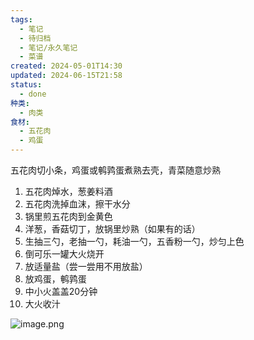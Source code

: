 ```yaml
---
tags:
  - 笔记
  - 待归档
  - 笔记/永久笔记
  - 菜谱
created: 2024-05-01T14:30
updated: 2024-06-15T21:58
status:
  - done
种类:
  - 肉类
食材:
  - 五花肉
  - 鸡蛋
---
```

五花肉切小条，鸡蛋或鹌鹑蛋煮熟去壳，青菜随意炒熟
1. 五花肉焯水，葱姜料酒
2. 五花肉洗掉血沫，擦干水分
3. 锅里煎五花肉到金黄色
4. 洋葱，香菇切丁，放锅里炒熟（如果有的话）
5. 生抽三勺，老抽一勺，耗油一勺，五香粉一勺，炒匀上色
6. 倒可乐一罐大火烧开
7. 放适量盐（尝一尝用不用放盐）
8. 放鸡蛋，鹌鹑蛋
9. 中小火盖盖20分钟
10. 大火收汁
 
![image.png](https://gcore.jsdelivr.net/gh/wsm6636/pic/202406152149051.png)
